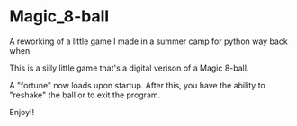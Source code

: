 # Magic_8-ball
A reworking of a little game I made in a summer camp for python way back when.

This is a silly little game that's a digital verison of a Magic 8-ball.

A "fortune" now loads upon startup. After this, you have the ability to "reshake" the ball or to exit the program.

Enjoy!!
